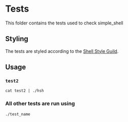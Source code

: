 # Tests

This folder contains the tests used to check simple_shell

## Styling

The tests are styled according to the [Shell Style Guild](https://google.github.io/styleguide/shell.xml).

## Usage

### `test2`
`cat test2 | ./hsh`

### All other tests are run using
`./test_name`

